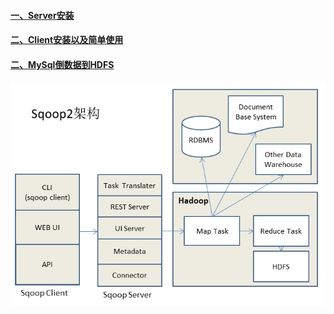 #### [一、Server安装][1]
#### [二、Client安装以及简单使用][2]
#### [二、MySql倒数据到HDFS][3]
![image](https://github.com/firechiang/hadoop-test/blob/master/sqoop/image/sqoop2-framework.jpg)

[1]: https://github.com/firechiang/hadoop-test/tree/master/sqoop/docs/server_simple_install.md
[2]: https://github.com/firechiang/hadoop-test/tree/master/sqoop/docs/client_simple_install.md
[3]: https://github.com/firechiang/hadoop-test/tree/master/sqoop/docs/mysql_to_hdfs.md